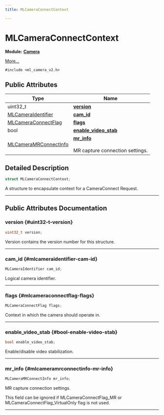 ```yaml
---
title: MLCameraConnectContext

---
```


# MLCameraConnectContext

**Module:** **[Camera](/versioned_docs/version-14-Jun-2023/api-ref/api/Modules/group___camera/group___camera.md)**



 [More...](#detailed-description)


`#include <ml_camera_v2.h>`

## Public Attributes

| Type           | Name           |
| -------------- | -------------- |
| uint32_t | **[version](/versioned_docs/version-14-Jun-2023/api-ref/api/Modules/group___camera/struct_m_l_camera_connect_context.md#uint32-t-version)**  |
| [MLCameraIdentifier](/versioned_docs/version-14-Jun-2023/api-ref/api/Modules/group___camera/group___camera.md#enums-mlcameraidentifier) | **[cam_id](/versioned_docs/version-14-Jun-2023/api-ref/api/Modules/group___camera/struct_m_l_camera_connect_context.md#mlcameraidentifier-cam-id)**  |
| [MLCameraConnectFlag](/versioned_docs/version-14-Jun-2023/api-ref/api/Modules/group___camera/group___camera.md#enums-mlcameraconnectflag) | **[flags](/versioned_docs/version-14-Jun-2023/api-ref/api/Modules/group___camera/struct_m_l_camera_connect_context.md#mlcameraconnectflag-flags)**  |
| bool | **[enable_video_stab](/versioned_docs/version-14-Jun-2023/api-ref/api/Modules/group___camera/struct_m_l_camera_connect_context.md#bool-enable-video-stab)**  |
| [MLCameraMRConnectInfo](/versioned_docs/version-14-Jun-2023/api-ref/api/Modules/group___camera/struct_m_l_camera_m_r_connect_info.md) | **[mr_info](/versioned_docs/version-14-Jun-2023/api-ref/api/Modules/group___camera/struct_m_l_camera_connect_context.md#mlcameramrconnectinfo-mr-info)** <br></br>MR capture connection settings.  |

## Detailed Description

```cpp
struct MLCameraConnectContext;
```


A structure to encapsulate context for a CameraConnect Request. 





-----------
## Public Attributes Documentation

### version {#uint32-t-version}

```cpp
uint32_t version;
```


Version contains the version number for this structure. 





-----------

### cam_id {#mlcameraidentifier-cam-id}

```cpp
MLCameraIdentifier cam_id;
```


Logical camera identifier. 





-----------

### flags {#mlcameraconnectflag-flags}

```cpp
MLCameraConnectFlag flags;
```


Context in which the camera should operate in. 





-----------

### enable_video_stab {#bool-enable-video-stab}

```cpp
bool enable_video_stab;
```


Enable/disable video stabilization. 





-----------

### mr_info {#mlcameramrconnectinfo-mr-info}

```cpp
MLCameraMRConnectInfo mr_info;
```

MR capture connection settings. 

This field can be ignored if MLCameraConnectFlag_MR or MLCameraConnectFlag_VirtualOnly flag is not used. 





-----------

